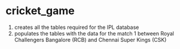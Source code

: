 # cricket_game

1) creates all the tables required for the IPL database 
2) populates the tables with the data for the match 1 between Royal Challengers Bangalore (RCB) and Chennai Super Kings (CSK)
